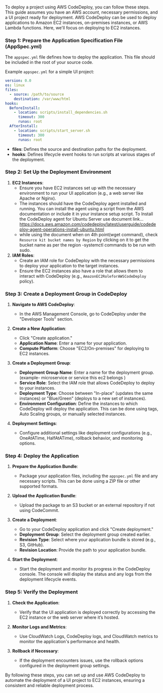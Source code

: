 To deploy a project using AWS CodeDeploy, you can follow these steps. This guide assumes you have an AWS account, necessary permissions, and a UI project ready for deployment. AWS CodeDeploy can be used to deploy applications to Amazon EC2 instances, on-premises instances, or AWS Lambda functions. Here, we'll focus on deploying to EC2 instances.

### Step 1: Prepare the Application Specification File (AppSpec.yml)

The `appspec.yml` file defines how to deploy the application. This file should be included in the root of your source code.

Example `appspec.yml` for a simple UI project:

```yaml
version: 0.0
os: linux
files:
  - source: /path/to/source
    destination: /var/www/html
hooks:
  BeforeInstall:
    - location: scripts/install_dependencies.sh
      timeout: 300
      runas: root
  AfterInstall:
    - location: scripts/start_server.sh
      timeout: 300
      runas: root
```

- **files**: Defines the source and destination paths for the deployment.
- **hooks**: Defines lifecycle event hooks to run scripts at various stages of the deployment.

### Step 2: Set Up the Deployment Environment

1. **EC2 Instances**:
   - Ensure you have EC2 instances set up with the necessary environment to run your UI application (e.g., a web server like Apache or Nginx).
   - The instances should have the CodeDeploy agent installed and running. You can install the agent using a script from the AWS documentation or include it in your instance setup script. To Install the CodeDeploy agent for Ubuntu Server use document link...  https://docs.aws.amazon.com/codedeploy/latest/userguide/codedeploy-agent-operations-install-ubuntu.html
    - while using the document when on 4th point(wget command), check  `Resource kit bucket names by Region` by clicking on it to get the bucket name as per the region 
    -systemctl commands to be run with sudo.
2. **IAM Roles**:
   - Create an IAM role for CodeDeploy with the necessary permissions to deploy your application to the target instances.
   - Ensure the EC2 instances also have a role that allows them to interact with CodeDeploy (e.g., `AmazonEC2RoleforAWSCodeDeploy` policy).

### Step 3: Create a Deployment Group in CodeDeploy

1. **Navigate to AWS CodeDeploy**:
   - In the AWS Management Console, go to CodeDeploy under the "Developer Tools" section.

2. **Create a New Application**:
   - Click "Create application."
   - **Application Name**: Enter a name for your application.
   - **Compute Platform**: Choose "EC2/On-premises" for deploying to EC2 instances.

3. **Create a Deployment Group**:
   - **Deployment Group Name**: Enter a name for the deployment group.(example- microservice or service this ec2 belongs )
   - **Service Role**: Select the IAM role that allows CodeDeploy to deploy to your instances.
   - **Deployment Type**: Choose between "In-place" (updates the same instances) or "Blue/Green" (deploys to a new set of instances).
   - **Environment Configuration**: Define the instances to which CodeDeploy will deploy the application. This can be done using tags, Auto Scaling groups, or manually selected instances.

4. **Deployment Settings**:
   - Configure additional settings like deployment configurations (e.g., OneAtATime, HalfAtATime), rollback behavior, and monitoring options.

### Step 4: Deploy the Application

1. **Prepare the Application Bundle**:
   - Package your application files, including the `appspec.yml` file and any necessary scripts. This can be done using a ZIP file or other supported formats.

2. **Upload the Application Bundle**:
   - Upload the package to an S3 bucket or an external repository if not using CodeCommit.

3. **Create a Deployment**:
   - Go to your CodeDeploy application and click "Create deployment."
   - **Deployment Group**: Select the deployment group created earlier.
   - **Revision Type**: Select where your application bundle is stored (e.g., S3, GitHub).
   - **Revision Location**: Provide the path to your application bundle.

4. **Start the Deployment**:
   - Start the deployment and monitor its progress in the CodeDeploy console. The console will display the status and any logs from the deployment lifecycle events.

### Step 5: Verify the Deployment

1. **Check the Application**:
   - Verify that the UI application is deployed correctly by accessing the EC2 instance or the web server where it’s hosted.

2. **Monitor Logs and Metrics**:
   - Use CloudWatch Logs, CodeDeploy logs, and CloudWatch metrics to monitor the application's performance and health.

3. **Rollback if Necessary**:
   - If the deployment encounters issues, use the rollback options configured in the deployment group settings.

By following these steps, you can set up and use AWS CodeDeploy to automate the deployment of a UI project to EC2 instances, ensuring a consistent and reliable deployment process.